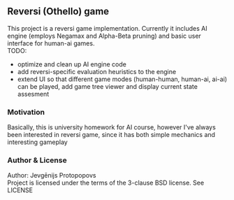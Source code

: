 ## Reversi (Othello) game

This project is a reversi game implementation. Currently it includes AI engine (employs Negamax and Alpha-Beta pruning)  and 
basic user interface for human-ai games. \
TODO:
* optimize and clean up AI engine code
* add reversi-specific evaluation heuristics to the engine
* extend UI so that different game modes (human-human, human-ai, ai-ai) can be played, add game tree viewer and display current 
state assesment

### Motivation
Basically, this is university homework for AI course, however I've always been interested in reversi game, since it has both 
simple mechanics and interesting gameplay

### Author & License
Author: Jevgēnijs Protopopovs \
Project is licensed under the terms of the 3-clause BSD license. See LICENSE
